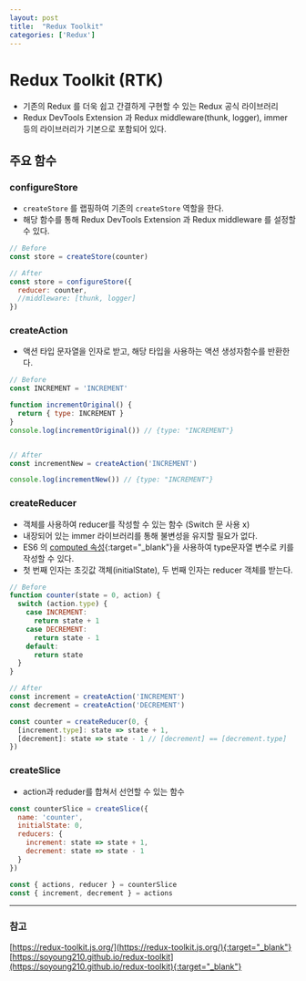 ```yaml
---
layout: post
title:  "Redux Toolkit"
categories: ['Redux']
---
```


# Redux Toolkit (RTK)

- 기존의 Redux 를 더욱 쉽고 간결하게 구현할 수 있는 Redux 공식 라이브러리
- Redux DevTools Extension 과 Redux middleware(thunk, logger), immer 등의 라이브러리가 기본으로 포함되어 있다.


## 주요 함수

### configureStore

- `createStore` 를 랩핑하여 기존의 `createStore` 역할을 한다.
- 해당 함수를 통해 Redux DevTools Extension 과 Redux middleware 를 설정할 수 있다.

```js
// Before
const store = createStore(counter)

// After
const store = configureStore({
  reducer: counter,
  //middleware: [thunk, logger]
})
```


### createAction

- 액션 타입 문자열을 인자로 받고, 해당 타입을 사용하는 액션 생성자함수를 반환한다.

```js
// Before
const INCREMENT = 'INCREMENT'

function incrementOriginal() {
  return { type: INCREMENT }
}
console.log(incrementOriginal()) // {type: "INCREMENT"}


// After
const incrementNew = createAction('INCREMENT')

console.log(incrementNew()) // {type: "INCREMENT"}
```


### createReducer

- 객체를 사용하여 reducer를 작성할 수 있는 함수 (Switch 문 사용 x)
- 내장되어 있는 immer 라이브러리를 통해 불변성을 유지할 필요가 없다.
- ES6 의 [computed 속성](https://ko.javascript.info/object#ref-715){:target="_blank"}을 사용하여 type문자열 변수로 키를 작성할 수 있다.
- 첫 번째 인자는 초깃값 객체(initialState), 두 번째 인자는 reducer 객체를 받는다.

```js
// Before
function counter(state = 0, action) {
  switch (action.type) {
    case INCREMENT:
      return state + 1
    case DECREMENT:
      return state - 1
    default:
      return state
  }
}
```
```js
// After
const increment = createAction('INCREMENT')
const decrement = createAction('DECREMENT')

const counter = createReducer(0, {
  [increment.type]: state => state + 1,
  [decrement]: state => state - 1 // [decrement] == [decrement.type]
})
```


### createSlice

- action과 reduder를 합쳐서 선언할 수 있는 함수

```js
const counterSlice = createSlice({
  name: 'counter',
  initialState: 0,
  reducers: {
    increment: state => state + 1,
    decrement: state => state - 1
  }
})
``` 
```js
const { actions, reducer } = counterSlice
const { increment, decrement } = actions
```

---

### 참고

[https://redux-toolkit.js.org/](https://redux-toolkit.js.org/){:target="_blank"}  
[https://soyoung210.github.io/redux-toolkit](https://soyoung210.github.io/redux-toolkit){:target="_blank"}   
